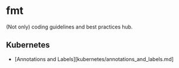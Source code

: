 # fmt

(Not only) coding guidelines and best practices hub.

## Kubernetes

- [Annotations and Labels][kubernetes/annotations_and_labels.md]

